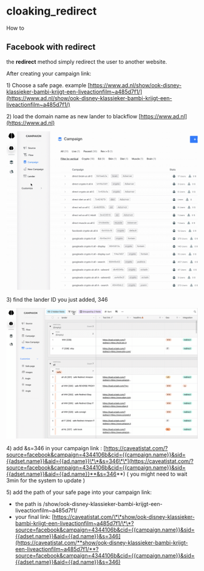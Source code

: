 # cloaking\_redirect

How to

## Facebook with redirect

the **redirect** method simply redirect the user to another website.

After creating your campaign link:

1\) Choose a safe page. example [https://www.ad.nl/show/ook-disney-klassieker-bambi-krijgt-een-liveactionfilm~a485d7f1/](https://www.ad.nl/show/ook-disney-klassieker-bambi-krijgt-een-liveactionfilm~a485d7f1/)

2\) load the domain name as new lander to blackflow [https://www.ad.nl](https://www.ad.nl)

![2020-01-25 18.08.17.gif](https://raw.githubusercontent.com/blackhatflow/storage/master/2020/01/25-18-08-50-2020-01-25%2018.08.17.gif)

3\) find the lander ID you just added, 346

![2020-01-25 18.09.31.gif](https://raw.githubusercontent.com/blackhatflow/storage/master/2020/01/25-18-09-47-2020-01-25%2018.09.31.gif)

4\) add &s=346 in your campaign link : [https://caveatistat.com/?source=facebook&campaign=4344106b&cid={{campaign.name}}&sid={{adset.name}}&aid={{ad.name}}\*\*&s=346\*\*](https://caveatistat.com/?source=facebook&campaign=4344106b&cid={{campaign.name}}&sid={{adset.name}}&aid={{ad.name}}**&s=346**) \( you might need to wait 3min for the system to update \)

5\) add the path of your safe page into your campaign link:

* the path is /show/ook-disney-klassieker-bambi-krijgt-een-liveactionfilm~a485d7f1/
* your final link: [https://caveatistat.com/\*\*show/ook-disney-klassieker-bambi-krijgt-een-liveactionfilm~a485d7f1/\*\*?source=facebook&campaign=4344106b&cid={{campaign.name}}&sid={{adset.name}}&aid={{ad.name}}&s=346](https://caveatistat.com/**show/ook-disney-klassieker-bambi-krijgt-een-liveactionfilm~a485d7f1/**?source=facebook&campaign=4344106b&cid={{campaign.name}}&sid={{adset.name}}&aid={{ad.name}}&s=346)

